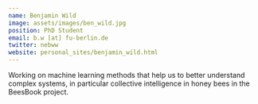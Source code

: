 ```yaml
---
name: Benjamin Wild
image: assets/images/ben_wild.jpg
position: PhD Student
email: b.w [at] fu-berlin.de
twitter: nebww
website: personal_sites/benjamin_wild.html
---
```


Working on machine learning methods that help us to better understand complex systems, in particular
collective intelligence in honey bees in the BeesBook project.
